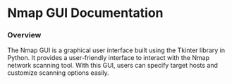 # Nmap GUI Documentation
### Overview
The Nmap GUI is a graphical user interface built using the Tkinter library in Python. It provides a user-friendly interface to interact with the Nmap network scanning tool. With this GUI, users can specify target hosts and customize scanning options easily.
